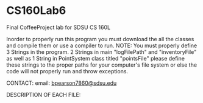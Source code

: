 # CS160Lab6
Final CoffeeProject lab for SDSU CS 160L

Inorder to properly run this program you must download the all the classes and compile them or use a compiler to run.
NOTE: You must properly define 3 Strings in the program. 2 Strings in main "logFilePath" and "inventoryFile" as well as 1 String in PointSystem class titled "pointsFile" please define these strings to the proper paths for your computer's file system or else the code will not properly run and throw exceptions.

CONTACT:
email: bpearson7860@sdsu.edu

DESCRIPTION OF EACH FILE:
